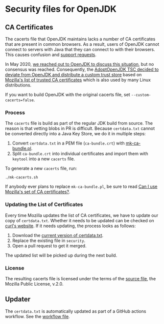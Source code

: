 # Security files for OpenJDK

## CA Certificates

The cacerts file that OpenJDK maintains lacks a number of CA certificates that are present in common browsers. As a result, users of OpenJDK cannot connect to servers with Java that they can connect to with their browsers. This causes confusion and [support requests][support-issues].

In May 2020, [we reached out to OpenJDK to discuss this situation][jdk-dev-thread], but no consensus was reached. Consequently, the [AdoptOpenJDK TSC decided to deviate from OpenJDK and distribute a custom trust store][tsc-decision] based on [Mozilla's list of trusted CA certificates][mozilla-certdata] which is also used by many Linux distributions.

If you want to build OpenJDK with the original cacerts file, set `--custom-cacerts=false`.

### Process

The `cacerts` file is build as part of the regular JDK build from source. The reason is that vetting blobs in PR is difficult. Because `certdata.txt` cannot be converted directly into a Java Key Store, we do it in multiple steps:

1. Convert `certdata.txt` in a PEM file (`ca-bundle.crt`) with [mk-ca-bundle.pl][mk-ca-bundle.pl].
2. Split `ca-bundle.crt` into individual certificates and import them with `keytool` into a new `cacerts` file.

To generate a new `cacerts` file, run:

```shell
./mk-cacerts.sh
```

If anybody ever plans to replace `mk-ca-bundle.pl`, be sure to read [Can I use Mozilla's set of CA certificates?][can-i-use-mozilla].

### Updating the List of Certificates

Every time Mozilla updates the list of CA certificates, we have to update our copy of `certdata.txt`. Whether it needs to be updated can be checked on [curl's website][curl-ca-extract]. If it needs updating, the process looks as follows:

1. Download the [current version of certdata.txt][mozilla-certdata].
2. Replace the existing file in `security`.
3. Open a pull request to get it merged.

The updated list will be picked up during the next build.

### License

The resulting cacerts file is licensed under the terms of the [source file][mozilla-certdata], the Mozilla Public License, v.2.0.

## Updater
The `certdata.txt` is automatically updated as part of a GitHub actions workflow. See the [workflow file](./github/workflows/ca-cert-updater.yml).

 [support-issues]: https://github.com/AdoptOpenJDK/openjdk-support/issues/13
 [jdk-dev-thread]: https://mail.openjdk.java.net/pipermail/jdk-dev/2020-May/004305.html
 [tsc-decision]: https://github.com/AdoptOpenJDK/openjdk-support/issues/13#issuecomment-635400251
 [mozilla-certdata]: https://hg.mozilla.org/releases/mozilla-release/raw-file/default/security/nss/lib/ckfw/builtins/certdata.txt
 [mk-ca-bundle.pl]: https://curl.haxx.se/docs/mk-ca-bundle.html
 [curl-ca-extract]: https://curl.haxx.se/docs/caextract.html
 [can-i-use-mozilla]: https://wiki.mozilla.org/CA/FAQ#Can_I_use_Mozilla.27s_set_of_CA_certificates.3F
